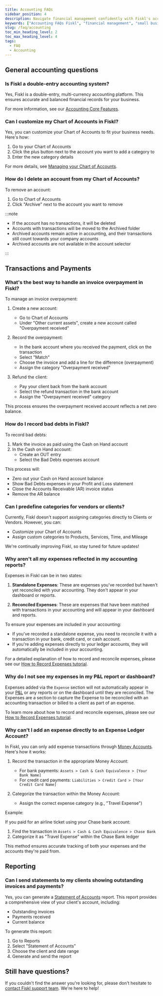```yaml
---
title: Accounting FAQs
sidebar_position: 4
description: Navigate financial management confidently with Fiskl's accounting FAQs. Find quick answers to common questions and optimize your processes.
keywords: ["Accounting FAQs Fiskl", "financial management", "small business accounting", "common questions"]
slug: /faq/accounting
toc_min_heading_level: 2
toc_max_heading_level: 4
tags:
  - FAQ
  - Accounting
---
```


## General accounting questions

### Is Fiskl a double-entry accounting system?

Yes, Fiskl is a double-entry, multi-currency accounting platform. This ensures accurate and balanced financial records for your business.

For more information, see our [Accounting Core Features](/docs/category/core-features).

### Can I customize my Chart of Accounts in Fiskl?

Yes, you can customize your Chart of Accounts to fit your business needs. Here's how:

1. Go to your Chart of Accounts
2. Click the plus button next to the account you want to add a category to
3. Enter the new category details

For more details, see [Managing your Chart of Accounts](../Core-Features/Accounting/chart-of-accounts.md).

### How do I delete an account from my Chart of Accounts?

To remove an account:

1. Go to Chart of Accounts
2. Click "Archive" next to the account you want to remove

:::note

- If the account has no transactions, it will be deleted
- Accounts with transactions will be moved to the Archived folder
- Archived accounts remain active in accounting, and their transactions still count towards your company accounts
- Archived accounts are not available in the account selector

:::

## Transactions and Payments

### What's the best way to handle an invoice overpayment in Fiskl?

To manage an invoice overpayment:

1. Create a new account:
   - Go to Chart of Accounts
   - Under "Other current assets", create a new account called "Overpayment received"

1. Record the overpayment:
   - In the bank account where you received the payment, click on the transaction
   - Select "Match"
   - Choose the invoice and add a line for the difference (overpayment)
   - Assign the category "Overpayment received"

1. Refund the client:
   - Pay your client back from the bank account
   - Select the refund transaction in the bank account
   - Assign the "Overpayment received" category

This process ensures the overpayment received account reflects a net zero balance.

### How do I record bad debts in Fiskl?

To record bad debts:

1. Mark the invoice as paid using the Cash on Hand account
1. In the Cash on Hand account:
   - Create an OUT entry
   - Select the Bad Debts expenses account

This process will:

- Zero out your Cash on Hand account balance
- Show Bad Debts expenses in your Profit and Loss statement
- Close the Accounts Receivable (AR) invoice status
- Remove the AR balance

### Can I predefine categories for vendors or clients?

Currently, Fiskl doesn't support assigning categories directly to Clients or Vendors. However, you can:

- Customize your Chart of Accounts
- Assign custom categories to Products, Services, Time, and Mileage

We're continually improving Fiskl, so stay tuned for future updates!

### Why aren't all my expenses reflected in my accounting reports?

Expenses in Fiskl can be in two states:

1. **Standalone Expenses**: These are expenses you've recorded but haven't yet reconciled with your accounting. They don't appear in your dashboard or reports.

1. **Reconciled Expenses**: These are expenses that have been matched with transactions in your accounting and will appear in your dashboard and reports.

To ensure your expenses are included in your accounting:

- If you've recorded a standalone expense, you need to reconcile it with a transaction in your bank, credit card, or cash account.
- If you're adding expenses directly to your ledger accounts, they will automatically be included in your accounting.

For a detailed explanation of how to record and reconcile expenses, please see our [How to Record Expenses tutorial](/docs/tutorials/accounting/how-to-record-expenses).

### Why do I not see my expenses in my P&L report or dashboard?

Expenses added via the `Expense` section will not automatically appear in your [P&L](../Core-Features/Accounting/Reports/profit-and-loss.md) or any reports or on the dashboard until they are reconciled. The Expenses are a section to capture the Expense to be reconciled with an accounting transaction or billed to a client as part of an expense. 

To learn more about how to record and reconcile expenses, please see our [How to Record Expenses tutorial](/docs/tutorials/accounting/how-to-record-expenses).

### Why can't I add an expense directly to an Expense Ledger Account?

In Fiskl, you can only add expense transactions through [Money Accounts](/docs/Tutorials/Banking/how-to-import-bank.md#understanding-money-accounts-in-fiskl). Here's how it works:

1. Record the transaction in the appropriate Money Account:
   - For bank payments: `Assets > Cash & Cash Equivalence > [Your Bank Name]`
   - For credit card payments: `Liabilities > Credit Card > [Your Credit Card Name]`

1. Categorize the transaction within the Money Account:
   - Assign the correct expense category (e.g., "Travel Expense")

Example:

If you paid for an airline ticket using your Chase bank account:

1. Find the transaction in `Assets > Cash & Cash Equivalence > Chase Bank`
1. Categorize it as "Travel Expense" within the Chase Bank ledger

This method ensures accurate tracking of both your expenses and the accounts they're paid from.

## Reporting

### Can I send statements to my clients showing outstanding invoices and payments?

Yes, you can generate a [Statement of Accounts](../Core-Features/Accounting/Reports/statement-of-accounts) report. This report provides a comprehensive view of your client's account, including:

- Outstanding invoices
- Payments received
- Current balance

To generate this report:

1. Go to Reports
1. Select "Statement of Accounts"
1. Choose the client and date range
1. Generate and send the report

## Still have questions?

If you couldn't find the answer you're looking for, please don't hesitate to [contact Fiskl support team](mailto:support@fiskl.com). We're here to help!
